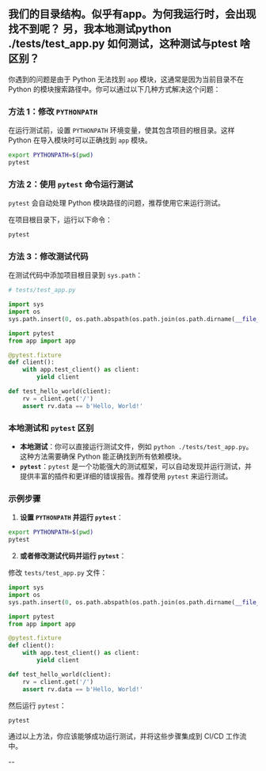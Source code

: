 我们的目录结构。似乎有app。为何我运行时，会出现找不到呢？ 另，我本地测试python ./tests/test_app.py  如何测试，这种测试与ptest 啥区别？
-
你遇到的问题是由于 Python 无法找到 `app` 模块，这通常是因为当前目录不在 Python 的模块搜索路径中。你可以通过以下几种方式解决这个问题：

### 方法 1：修改 `PYTHONPATH`

在运行测试前，设置 `PYTHONPATH` 环境变量，使其包含项目的根目录。这样 Python 在导入模块时可以正确找到 `app` 模块。

```bash
export PYTHONPATH=$(pwd)
pytest
```

### 方法 2：使用 `pytest` 命令运行测试

`pytest` 会自动处理 Python 模块路径的问题，推荐使用它来运行测试。

在项目根目录下，运行以下命令：

```bash
pytest
```

### 方法 3：修改测试代码

在测试代码中添加项目根目录到 `sys.path`：

```python
# tests/test_app.py

import sys
import os
sys.path.insert(0, os.path.abspath(os.path.join(os.path.dirname(__file__), '..')))

import pytest
from app import app

@pytest.fixture
def client():
    with app.test_client() as client:
        yield client

def test_hello_world(client):
    rv = client.get('/')
    assert rv.data == b'Hello, World!'
```

### 本地测试和 `pytest` 区别

- **本地测试**：你可以直接运行测试文件，例如 `python ./tests/test_app.py`。这种方法需要确保 Python 能正确找到所有依赖模块。
- **`pytest`**：`pytest` 是一个功能强大的测试框架，可以自动发现并运行测试，并提供丰富的插件和更详细的错误报告。推荐使用 `pytest` 来运行测试。

### 示例步骤

1. **设置 `PYTHONPATH` 并运行 `pytest`**：

```bash
export PYTHONPATH=$(pwd)
pytest
```

2. **或者修改测试代码并运行 `pytest`**：

修改 `tests/test_app.py` 文件：

```python
import sys
import os
sys.path.insert(0, os.path.abspath(os.path.join(os.path.dirname(__file__), '..')))

import pytest
from app import app

@pytest.fixture
def client():
    with app.test_client() as client:
        yield client

def test_hello_world(client):
    rv = client.get('/')
    assert rv.data == b'Hello, World!'
```

然后运行 `pytest`：

```bash
pytest
```

通过以上方法，你应该能够成功运行测试，并将这些步骤集成到 CI/CD 工作流中。

--
